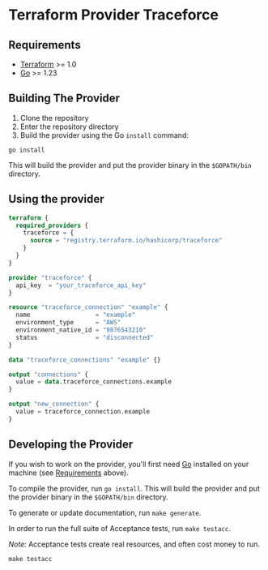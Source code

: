 # Terraform Provider Traceforce

## Requirements

- [Terraform](https://developer.hashicorp.com/terraform/downloads) >= 1.0
- [Go](https://golang.org/doc/install) >= 1.23

## Building The Provider

1. Clone the repository
1. Enter the repository directory
1. Build the provider using the Go `install` command:

```shell
go install
```

This will build the provider and put the provider binary in the `$GOPATH/bin` directory.

## Using the provider

```terraform
terraform {
  required_providers {
    traceforce = {
      source = "registry.terraform.io/hashicorp/traceforce"
    }
  }
}

provider "traceforce" {
  api_key  = "your_traceforce_api_key"
}

resource "traceforce_connection" "example" {
  name                  = "example"
  environment_type      = "AWS"
  environment_native_id = "9876543210"
  status                = "disconnected"
}

data "traceforce_connections" "example" {}

output "connections" {
  value = data.traceforce_connections.example
}

output "new_connection" {
  value = traceforce_connection.example
}
```

## Developing the Provider

If you wish to work on the provider, you'll first need [Go](http://www.golang.org) installed on your machine (see [Requirements](#requirements) above).

To compile the provider, run `go install`. This will build the provider and put the provider binary in the `$GOPATH/bin` directory.

To generate or update documentation, run `make generate`.

In order to run the full suite of Acceptance tests, run `make testacc`.

*Note:* Acceptance tests create real resources, and often cost money to run.

```shell
make testacc
```
